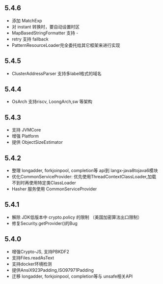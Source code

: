 ## 5.4.6
* 添加 MatchExp
* 对 instant 转换时，要自动设置时区
* MapBasedStringFormatter 支持 -
* retry 支持 fallback
* PatternResourceLoader完全委托给其它框架来进行实现

## 5.4.5
* ClusterAddressParser 支持多label格式的域名

## 5.4.4
* OsArch 支持riscv, LoongArch,sw 等架构

## 5.4.3
* 支持 JVMCore
* 增强 Platform
* 提供 ObjectSizeEstimator

## 5.4.2
* 整理 longadder, forkjoinpool, completion等 api到 langx-java8tojava6模块
* 优化CommonServiceProvider: 优先使用ThreadContextClassLoader,加载不到时再使用特定类ClassLoader
* Hasher 服务使用 CommonServiceProvider

## 5.4.1
+ 解除 JDK低版本中 crypto.policy 的限制 （美国加密算法出口限制）
+ 修复Security.getProvider()的Bug


## 5.4.0
+ 增强Crypto-JS, 支持PBKDF2
+ 支持Files.readAsText
+ 支持docker环境检测
+ 提供AnsiX923Padding,ISO97971Padding
+ 迁移 longadder, forkjoinpool, completion等与 unsafe相关API
